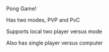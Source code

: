 Pong Game!

Has two modes, PVP and PvC

Supports local two player versus mode

Also has single player versus computer
